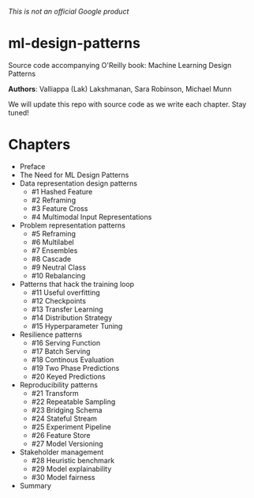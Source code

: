 *This is not an official Google product*

# ml-design-patterns
Source code accompanying O'Reilly book: Machine Learning Design Patterns

**Authors**: Valliappa (Lak) Lakshmanan, Sara Robinson, Michael Munn

We will update this repo with source code as we write each chapter. Stay tuned!

# Chapters

* Preface
* The Need for ML Design Patterns
* Data representation design patterns
  * #1 Hashed Feature
  * #2 Reframing
  * #3 Feature Cross
  * #4 Multimodal Input Representations
* Problem representation patterns
  * #5 Reframing
  * #6 Multilabel
  * #7 Ensembles
  * #8 Cascade
  * #9 Neutral Class
  * #10 Rebalancing
* Patterns that hack the training loop
  * #11 Useful overfitting
  * #12 Checkpoints
  * #13 Transfer Learning
  * #14 Distribution Strategy
  * #15 Hyperparameter Tuning
* Resilience patterns
  * #16 Serving Function
  * #17 Batch Serving
  * #18 Continous Evaluation
  * #19 Two Phase Predictions
  * #20 Keyed Predictions
* Reproducibility patterns
  * #21 Transform
  * #22 Repeatable Sampling
  * #23 Bridging Schema
  * #24 Stateful Stream
  * #25 Experiment Pipeline
  * #26 Feature Store
  * #27 Model Versioning
* Stakeholder management
  * #28 Heuristic benchmark
  * #29 Model explainability
  * #30 Model fairness
* Summary
